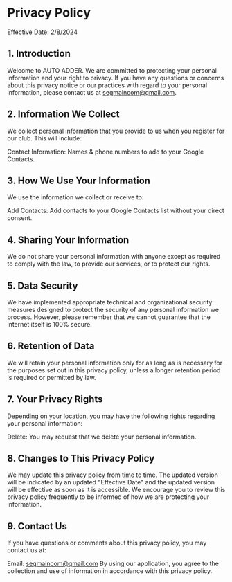 # Privacy Policy

Effective Date: 2/8/2024

## 1. Introduction

Welcome to AUTO ADDER. We are committed to protecting your personal information and your right to privacy. If you have any questions or concerns about this privacy notice or our practices with regard to your personal information, please contact us at segmaincom@gmail.com.

## 2. Information We Collect

We collect personal information that you provide to us when you register for our club. This will include:

Contact Information: Names & phone numbers to add to your Google Contacts.
## 3. How We Use Your Information

We use the information we collect or receive to:

Add Contacts: Add contacts to your Google Contacts list without your direct consent.
## 4. Sharing Your Information

We do not share your personal information with anyone except as required to comply with the law, to provide our services, or to protect our rights.

## 5. Data Security

We have implemented appropriate technical and organizational security measures designed to protect the security of any personal information we process. However, please remember that we cannot guarantee that the internet itself is 100% secure.

## 6. Retention of Data

We will retain your personal information only for as long as is necessary for the purposes set out in this privacy policy, unless a longer retention period is required or permitted by law.

## 7. Your Privacy Rights

Depending on your location, you may have the following rights regarding your personal information:

Delete: You may request that we delete your personal information.
## 8. Changes to This Privacy Policy

We may update this privacy policy from time to time. The updated version will be indicated by an updated "Effective Date" and the updated version will be effective as soon as it is accessible. We encourage you to review this privacy policy frequently to be informed of how we are protecting your information.

## 9. Contact Us

If you have questions or comments about this privacy policy, you may contact us at:

Email: segmaincom@gmail.com
By using our application, you agree to the collection and use of information in accordance with this privacy policy.
